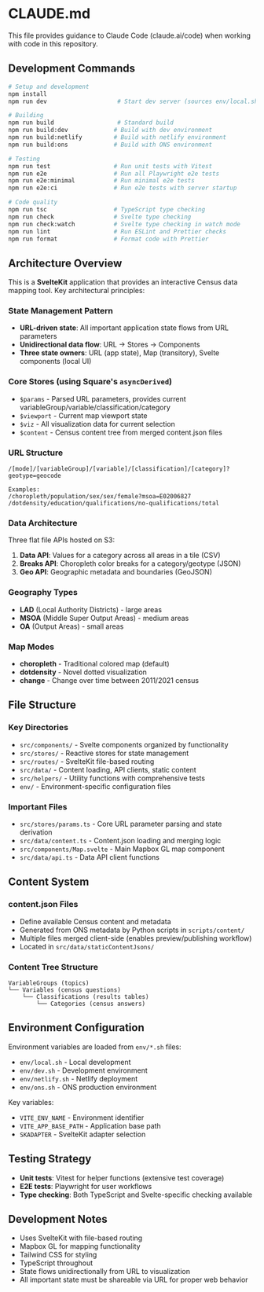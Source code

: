 # CLAUDE.md

This file provides guidance to Claude Code (claude.ai/code) when working with code in this repository.

## Development Commands

```bash
# Setup and development
npm install
npm run dev                    # Start dev server (sources env/local.sh)

# Building
npm run build                  # Standard build
npm run build:dev             # Build with dev environment
npm run build:netlify         # Build with netlify environment
npm run build:ons             # Build with ONS environment

# Testing
npm run test                  # Run unit tests with Vitest
npm run e2e                   # Run all Playwright e2e tests
npm run e2e:minimal           # Run minimal e2e tests
npm run e2e:ci                # Run e2e tests with server startup

# Code quality
npm run tsc                   # TypeScript type checking
npm run check                 # Svelte type checking
npm run check:watch           # Svelte type checking in watch mode
npm run lint                  # Run ESLint and Prettier checks
npm run format                # Format code with Prettier
```

## Architecture Overview

This is a **SvelteKit** application that provides an interactive Census data mapping tool. Key architectural principles:

### State Management Pattern

- **URL-driven state**: All important application state flows from URL parameters
- **Unidirectional data flow**: URL → Stores → Components
- **Three state owners**: URL (app state), Map (transitory), Svelte components (local UI)

### Core Stores (using Square's `asyncDerived`)

- `$params` - Parsed URL parameters, provides current variableGroup/variable/classification/category
- `$viewport` - Current map viewport state
- `$viz` - All visualization data for current selection
- `$content` - Census content tree from merged content.json files

### URL Structure

```
/[mode]/[variableGroup]/[variable]/[classification]/[category]?geotype=geocode

Examples:
/choropleth/population/sex/sex/female?msoa=E02006827
/dotdensity/education/qualifications/no-qualifications/total
```

### Data Architecture

Three flat file APIs hosted on S3:

1. **Data API**: Values for a category across all areas in a tile (CSV)
2. **Breaks API**: Choropleth color breaks for a category/geotype (JSON)
3. **Geo API**: Geographic metadata and boundaries (GeoJSON)

### Geography Types

- **LAD** (Local Authority Districts) - large areas
- **MSOA** (Middle Super Output Areas) - medium areas
- **OA** (Output Areas) - small areas

### Map Modes

- **choropleth** - Traditional colored map (default)
- **dotdensity** - Novel dotted visualization
- **change** - Change over time between 2011/2021 census

## File Structure

### Key Directories

- `src/components/` - Svelte components organized by functionality
- `src/stores/` - Reactive stores for state management
- `src/routes/` - SvelteKit file-based routing
- `src/data/` - Content loading, API clients, static content
- `src/helpers/` - Utility functions with comprehensive tests
- `env/` - Environment-specific configuration files

### Important Files

- `src/stores/params.ts` - Core URL parameter parsing and state derivation
- `src/data/content.ts` - Content.json loading and merging logic
- `src/components/Map.svelte` - Main Mapbox GL map component
- `src/data/api.ts` - Data API client functions

## Content System

### content.json Files

- Define available Census content and metadata
- Generated from ONS metadata by Python scripts in `scripts/content/`
- Multiple files merged client-side (enables preview/publishing workflow)
- Located in `src/data/staticContentJsons/`

### Content Tree Structure

```
VariableGroups (topics)
└── Variables (census questions)
    └── Classifications (results tables)
        └── Categories (census answers)
```

## Environment Configuration

Environment variables are loaded from `env/*.sh` files:

- `env/local.sh` - Local development
- `env/dev.sh` - Development environment
- `env/netlify.sh` - Netlify deployment
- `env/ons.sh` - ONS production environment

Key variables:

- `VITE_ENV_NAME` - Environment identifier
- `VITE_APP_BASE_PATH` - Application base path
- `SKADAPTER` - SvelteKit adapter selection

## Testing Strategy

- **Unit tests**: Vitest for helper functions (extensive test coverage)
- **E2E tests**: Playwright for user workflows
- **Type checking**: Both TypeScript and Svelte-specific checking available

## Development Notes

- Uses SvelteKit with file-based routing
- Mapbox GL for mapping functionality
- Tailwind CSS for styling
- TypeScript throughout
- State flows unidirectionally from URL to visualization
- All important state must be shareable via URL for proper web behavior
